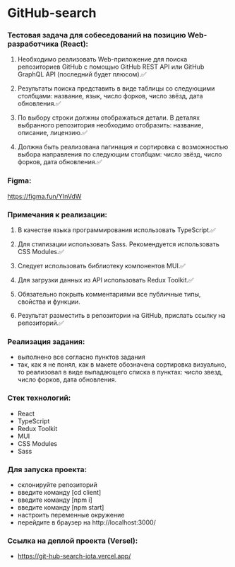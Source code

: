 # GitHub-search

### Тестовая задача для собеседований на позицию Web-разработчика (React):

1. Необходимо реализовать Web-приложение для поиска репозиториев GitHub с помощью
   GitHub REST API или GitHub GraphQL API (последний будет плюсом).✅

2. Результаты поиска представить в виде таблицы со следующими столбцами: название,
   язык, число форков, число звёзд, дата обновления.✅

3. По выбору строки должны отображаться детали. В деталях выбранного репозитория
   необходимо отобразить: название, описание, лицензию.✅

4. Должна быть реализована пагинация и сортировка с возможностью выбора направления
   по следующим столбцам: число звёзд, число форков, дата обновления.✅

### Figma:

https://figma.fun/YInVdW

### Примечания к реализации:

1. В качестве языка программирования использовать TypeScript.✅

2. Для стилизации использовать Sass. Рекомендуется использовать CSS Modules.✅

3. Следует использовать библиотеку компонентов MUI.✅

4. Для загрузки данных из API использовать Redux Toolkit.✅

5. Обязательно покрыть комментариями все публичные типы, свойства и функции.

6. Результат разместить в репозитории на GitHub, прислать ссылку на репозиторий.✅

### Реализация задания:

-   выполнено все согласно пунктов задания
-   так, как я не понял, как в макете обозначена сортировка визуально, то реализовал в виде
    выпадающего списка в пунктах: число звезд, число форков, дата обновления.

### Стек технологий:

-   React
-   TypeScript
-   Redux Toolkit
-   MUI
-   CSS Modules
-   Sass

### Для запуска проекта:

-   склонируйте репозиторий
-   введите команду [cd client]
-   введите команду [npm i]
-   введите команду [npm start]
-   настроить переменные окружение
-   перейдите в браузер на http://localhost:3000/

### Ссылка на деплой проекта (Versel):

-   https://git-hub-search-iota.vercel.app/
